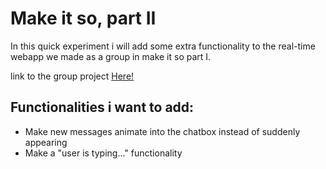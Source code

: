 # Make it so, part II

In this quick experiment i will add some extra functionality to the real-time webapp we made as a group in make it so part I. 

link to the group project [Here!](https://github.com/mbergevoet/omuggle-chat)

## Functionalities i want to add:
- Make new messages animate into the chatbox instead of suddenly appearing
- Make a "user is typing..." functionality

